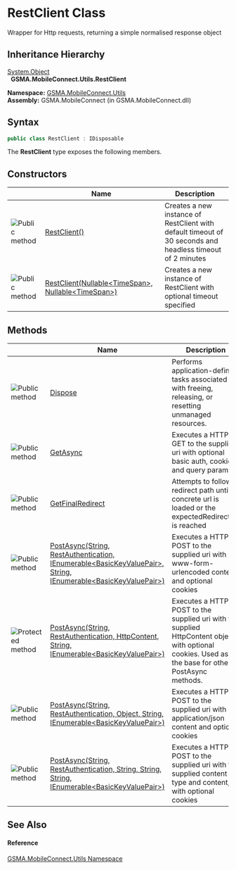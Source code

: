 RestClient Class
================
Wrapper for Http requests, returning a simple normalised response object


Inheritance Hierarchy
---------------------
[System.Object][1]  
  **GSMA.MobileConnect.Utils.RestClient**  

**Namespace:** [GSMA.MobileConnect.Utils][2]  
**Assembly:** GSMA.MobileConnect (in GSMA.MobileConnect.dll)

Syntax
------

```csharp
public class RestClient : IDisposable
```

The **RestClient** type exposes the following members.


Constructors
------------

                 | Name                                                          | Description                                                                                               
---------------- | ------------------------------------------------------------- | --------------------------------------------------------------------------------------------------------- 
![Public method] | [RestClient()][3]                                             | Creates a new instance of RestClient with default timeout of 30 seconds and headless timeout of 2 minutes 
![Public method] | [RestClient(Nullable&lt;TimeSpan>, Nullable&lt;TimeSpan>)][4] | Creates a new instance of RestClient with optional timeout specified                                      


Methods
-------

                    | Name                                                                                                                     | Description                                                                                                                                         
------------------- | ------------------------------------------------------------------------------------------------------------------------ | --------------------------------------------------------------------------------------------------------------------------------------------------- 
![Public method]    | [Dispose][5]                                                                                                             | Performs application-defined tasks associated with freeing, releasing, or resetting unmanaged resources.                                            
![Public method]    | [GetAsync][6]                                                                                                            | Executes a HTTP GET to the supplied uri with optional basic auth, cookies and query params                                                          
![Public method]    | [GetFinalRedirect][7]                                                                                                    | Attempts to follow a redirect path until a concrete url is loaded or the expectedRedirectUrl is reached                                             
![Public method]    | [PostAsync(String, RestAuthentication, IEnumerable&lt;BasicKeyValuePair>, String, IEnumerable&lt;BasicKeyValuePair>)][8] | Executes a HTTP POST to the supplied uri with x-www-form-urlencoded content and optional cookies                                                    
![Protected method] | [PostAsync(String, RestAuthentication, HttpContent, String, IEnumerable&lt;BasicKeyValuePair>)][9]                       | Executes a HTTP POST to the supplied uri with the supplied HttpContent object, with optional cookies. Used as the base for other PostAsync methods. 
![Public method]    | [PostAsync(String, RestAuthentication, Object, String, IEnumerable&lt;BasicKeyValuePair>)][10]                           | Executes a HTTP POST to the supplied uri with application/json content and optional cookies                                                         
![Public method]    | [PostAsync(String, RestAuthentication, String, String, String, IEnumerable&lt;BasicKeyValuePair>)][11]                   | Executes a HTTP POST to the supplied uri with the supplied content type and content, with optional cookies                                          


See Also
--------

#### Reference
[GSMA.MobileConnect.Utils Namespace][2]  

[1]: http://msdn.microsoft.com/en-us/library/e5kfa45b
[2]: ../README.md
[3]: _ctor.md
[4]: _ctor_1.md
[5]: Dispose.md
[6]: GetAsync.md
[7]: GetFinalRedirect.md
[8]: PostAsync.md
[9]: PostAsync_1.md
[10]: PostAsync_2.md
[11]: PostAsync_3.md
[12]: ../../_icons/Help.png
[Public method]: ../../_icons/pubmethod.gif "Public method"
[Protected method]: ../../_icons/protmethod.gif "Protected method"